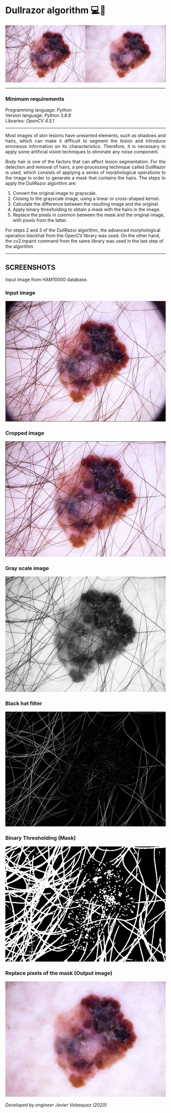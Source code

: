 # Dullrazor algorithm 💻🧬

<img src="screenshots/screenshot_0.png" alt="homepage"><br>
<hr>

### Minimum requirements 

<p>Programming language: <i>Python</i><br>
Version language: <i>Python 3.8.8</i><br>
Libraries: <i>OpenCV 4.5.1</i><br>
</p>
<hr>

<p style="text-align:justify;">Most images of skin lesions have unwanted elements, such as shadows and hairs, which can make it difficult to segment the lesion and introduce erroneous information on its characteristics. Therefore, it is necessary to apply some artificial vision techniques to eliminate any noise component.</p>

<p style="text-align:justify;">Body hair is one of the factors that can affect lesion segmentation. For the detection and removal of hairs, a pre-processing technique called DullRazor is used, which consists of applying a series of morphological operations to the image in order to generate a mask that contains the hairs. The steps to apply the DullRazor algorithm are:</p>

<ol>
    <li>Convert the original image to grayscale.</li>
    <li>Closing to the grayscale image, using a linear or cross-shaped kernel.</li>
    <li>Calculate the difference between the resulting image and the original.</li>
    <li>Apply binary thresholding to obtain a mask with the hairs in the image.</li>
    <li>Replace the pixels in common between the mask and the original image, with pixels from the latter.</li>
</ol>
<p>For steps 2 and 3 of the DullRazor algorithm, the advanced morphological operation blackhat from the OpenCV library was used. On the other hand, the cv2.inpaint command from the same library was used in the last step of the algorithm.</p>
<hr>

## SCREENSHOTS

<p>Input image from HAM10000 database.</p>

### Input image
<img src="screenshots/screenshot_1.png" alt="Input image"><br>

### Cropped image
<img src="screenshots/screenshot_2.png" alt="Cropped image"><br>

### Gray scale image
<img src="screenshots/screenshot_3.png" alt="Gray scale image"><br>

### Black hat filter
<img src="screenshots/screenshot_4.png" alt="Black hat filter"><br>

### Binary Thresholding (Mask)
<img src="screenshots/screenshot_5.png" alt="Binary Thresholding"><br>

### Replace pixels of the mask (Output image)
<img src="screenshots/screenshot_6.png" alt="Output image"><br>

<p><i>Developed by engineer Javier Velasquez (2020)</i></p>
